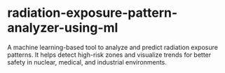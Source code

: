 # radiation-exposure-pattern-analyzer-using-ml
A machine learning-based tool to analyze and predict radiation exposure patterns. It helps detect high-risk zones and visualize trends for better safety in nuclear, medical, and industrial environments.
